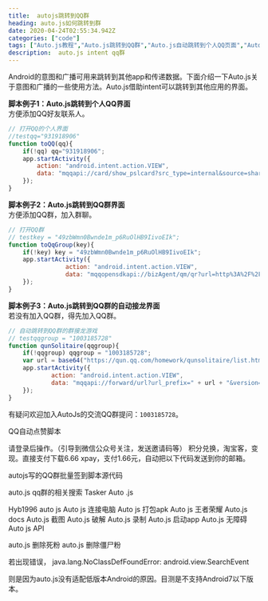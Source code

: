```yaml
---
title:  autojs跳转到QQ群
heading: auto.js如何跳转到群
date: 2020-04-24T02:55:34.942Z
categories: ["code"]
tags: ["Auto.js教程","Auto.js跳转到QQ群","Auto.js自动跳转到个人QQ页面","Auto.js intent"]
description:  auto.js intent qq群
---
```


Android的意图和广播可用来跳转到其他app和传递数据。下面介绍一下Auto.js关于意图和广播的一些使用方法。Auto.js借助intent可以跳转到其他应用的界面。

**脚本例子1：Auto.js跳转到个人QQ界面**   
方便添加QQ好友联系人。
```javascript
// 打开QQ的个人界面
//testqq="931918906"
function toQQ(qq){
    if(!qq) qq="931918906";
    app.startActivity({
        action: "android.intent.action.VIEW",
        data: "mqqapi://card/show_pslcard?src_type=internal&source=sharecard&version=1&uin=" + qq,
    });
}
```

**脚本例子2：Auto.js跳转到QQ群界面**   
方便添加QQ群，加入群聊。
```javascript
// 打开QQ群
// testkey = "49zbWmn0Bwnde1m_p6RuOlHB9IivoEIk";
function toQqGroup(key){
    if(!key) key = "49zbWmn0Bwnde1m_p6RuOlHB9IivoEIk";
    app.startActivity({
                action: "android.intent.action.VIEW",
                data: "mqqopensdkapi://bizAgent/qm/qr?url=http%3A%2F%2Fqm.qq.com%2Fcgi-bin%2Fqm%2Fqr%3Ffrom%3Dapp%26p%3Dandroid%26k%3D" + key
    });
}
```

**脚本例子3：Auto.js跳转到QQ群的自动接龙界面**   
若没有加入QQ群，得先加入QQ群。
```javascript
// 自动跳转到QQ群的群接龙游戏
// testqqgroup = "1003185728"
function qunSolitaire(qqgroup){
    if(!qqgroup) qqgroup = "1003185728";
    var url = base64("https://qun.qq.com/homework/qunsolitaire/list.html?_wv=1031&gc="+qqgroup+"&from=appstore_icon&from=qqminiprogram="+ qqgroup + "&state=1");
    app.startActivity({
            action: "android.intent.action.VIEW",
            data: "mqqapi://forward/url?url_prefix=" + url + "&version=1&src_type=web"
    });
}
```
有疑问欢迎加入AutoJs的交流QQ群提问：`1003185728`。



QQ自动点赞脚本

请登录后操作。（引导到微信公众号关注，发送邀请码等）
积分兑换，淘宝客，变现。直接支付下载6.66
xpay，支付1.66元，自动把以下代码发送到你的邮箱。


autojs写的QQ群批量签到脚本源代码

auto.js qq群的相关搜索
Tasker Auto .js

Hyb1996 auto js
Auto js 连接电脑
Auto js 打包apk
Auto js 王者荣耀
Auto.js docs
Auto.js 截图
Auto.js 破解
Auto.js 录制
Auto.js 启动app
Auto.js 无障碍
Auto js API

auto.js  删除死粉
auto.js  删除僵尸粉



若出现错误，
java.lang.NoClassDefFoundError: android.view.SearchEvent

则是因为auto.js没有适配低版本Android的原因。目测是不支持Android7以下版本。

